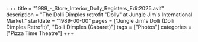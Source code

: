 +++
title = "1989_-_Store_Interior_Dolly_Registers_Edit2025.avif"
description = "The Dolli Dimples retrofit "Dolly" at Jungle Jim's International Market."
startdate = "1989-00-00"
pages = ["Jungle Jim's Dolli (Dolli Dimples Retrofit)", "Dolli Dimples (Cabaret)"]
tags = ["Photos"]
categories = ["Pizza Time Theatre"]
+++
